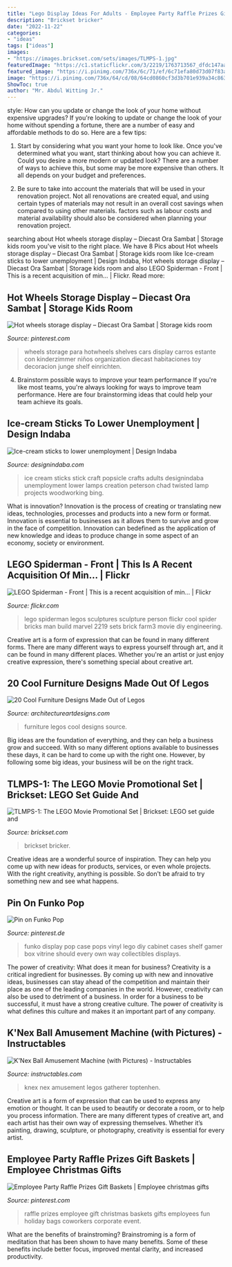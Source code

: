 ```yaml
---
title: "Lego Display Ideas For Adults - Employee Party Raffle Prizes Gift Baskets"
description: "Brickset bricker"
date: "2022-11-22"
categories:
- "ideas"
tags: ["ideas"]
images:
- "https://images.brickset.com/sets/images/TLMPS-1.jpg"
featuredImage: "https://c1.staticflickr.com/3/2219/1763713567_dfdc147aaf_b.jpg"
featured_image: "https://i.pinimg.com/736x/6c/71/ef/6c71efa80d73d07f83a81273266cae01--funko-pop-display-ideas-pop-vinyl-display.jpg"
image: "https://i.pinimg.com/736x/64/cd/08/64cd0860cf3d3b701e939a34c8631f74--raffle-prizes-raffle-ideas.jpg"
ShowToc: true
author: "Mr. Abdul Witting Jr."
---
```



style: How can you update or change the look of your home without expensive upgrades?
If you're looking to update or change the look of your home without spending a fortune, there are a number of easy and affordable methods to do so. Here are a few tips: 
1. Start by considering what you want your home to look like. Once you've determined what you want, start thinking about how you can achieve it. Could you desire a more modern or updated look? There are a number of ways to achieve this, but some may be more expensive than others. It all depends on your budget and preferences. 

2. Be sure to take into account the materials that will be used in your renovation project. Not all renovations are created equal, and using certain types of materials may not result in an overall cost savings when compared to using other materials. factors such as labour costs and material availability should also be considered when planning your renovation project.

	

		
searching about Hot wheels storage display – Diecast Ora Sambat | Storage kids room you've visit to the right place. We have 8 Pics about Hot wheels storage display – Diecast Ora Sambat | Storage kids room like Ice-cream sticks to lower unemployment | Design Indaba, Hot wheels storage display – Diecast Ora Sambat | Storage kids room and also LEGO Spiderman - Front | This is a recent acquisition of min… | Flickr. Read more:
		
    
## Hot Wheels Storage Display – Diecast Ora Sambat | Storage Kids Room

<img loading=lazy src="https://i.pinimg.com/736x/9b/bc/a0/9bbca0a448ca77e35cf3ee0b63be5b4b.jpg" onerror="this.onerror=null;this.src='https://tse4.mm.bing.net/th?id=OIP.BNlqnT3my3KqdmNjT8xVqwHaJ3&amp;pid=15.1';" alt="Hot wheels storage display – Diecast Ora Sambat | Storage kids room">

_Source: pinterest.com_

>wheels storage para hotwheels shelves cars display carros estante con kinderzimmer niños organization diecast habitaciones toy decoracion junge shelf einrichten. 

	

4. Brainstorm possible ways to improve your team performance
If you're like most teams, you're always looking for ways to improve team performance. Here are four brainstorming ideas that could help your team achieve its goals.

    
## Ice-cream Sticks To Lower Unemployment | Design Indaba

<img loading=lazy src="https://www.designindaba.com/sites/default/files/node/news/5199/gallery/chad2_0.jpg" onerror="this.onerror=null;this.src='https://tse1.mm.bing.net/th?id=OIP.qDUq_W7NpIiclPKnjFWl-wHaJ4&amp;pid=15.1';" alt="Ice-cream sticks to lower unemployment | Design Indaba">

_Source: designindaba.com_

>ice cream sticks stick craft popsicle crafts adults designindaba unemployment lower lamps creation peterson chad twisted lamp projects woodworking bing. 

	

What is innovation?
Innovation is the process of creating or translating new ideas, technologies, processes and products into a new form or format. Innovation is essential to businesses as it allows them to survive and grow in the face of competition. Innovation can bedefined as the application of new knowledge and ideas to produce change in some aspect of an economy, society or environment.

    
## LEGO Spiderman - Front | This Is A Recent Acquisition Of Min… | Flickr

<img loading=lazy src="https://c1.staticflickr.com/3/2219/1763713567_dfdc147aaf_b.jpg" onerror="this.onerror=null;this.src='https://tse3.mm.bing.net/th?id=OIP.qHniBtR4R4J676dfAgzWKQHaJ4&amp;pid=15.1';" alt="LEGO Spiderman - Front | This is a recent acquisition of min… | Flickr">

_Source: flickr.com_

>lego spiderman legos sculptures sculpture person flickr cool spider bricks man build marvel 2219 sets brick farm3 movie diy engineering. 

	

Creative art is a form of expression that can be found in many different forms. There are many different ways to express yourself through art, and it can be found in many different places. Whether you're an artist or just enjoy creative expression, there's something special about creative art.

    
## 20 Cool Furniture Designs Made Out Of Legos

<img loading=lazy src="https://www.architectureartdesigns.com/wp-content/uploads/2013/06/720-630x839.jpg" onerror="this.onerror=null;this.src='https://tse4.mm.bing.net/th?id=OIP.7vieqXvyacsBBOJqMzG8NwHaJ3&amp;pid=15.1';" alt="20 Cool Furniture Designs Made Out of Legos">

_Source: architectureartdesigns.com_

>furniture legos cool designs source. 

	

Big ideas are the foundation of everything, and they can help a business grow and succeed. With so many different options available to businesses these days, it can be hard to come up with the right one. However, by following some big ideas, your business will be on the right track.

    
## TLMPS-1: The LEGO Movie Promotional Set | Brickset: LEGO Set Guide And

<img loading=lazy src="https://images.brickset.com/sets/images/TLMPS-1.jpg" onerror="this.onerror=null;this.src='https://tse2.mm.bing.net/th?id=OIP.E4ORsHii28Er3zappQ7A1wHaKY&amp;pid=15.1';" alt="TLMPS-1: The LEGO Movie Promotional Set | Brickset: LEGO set guide and">

_Source: brickset.com_

>brickset bricker. 

	

Creative ideas are a wonderful source of inspiration. They can help you come up with new ideas for products, services, or even whole projects. With the right creativity, anything is possible. So don't be afraid to try something new and see what happens.

    
## Pin On Funko Pop

<img loading=lazy src="https://i.pinimg.com/736x/6c/71/ef/6c71efa80d73d07f83a81273266cae01--funko-pop-display-ideas-pop-vinyl-display.jpg" onerror="this.onerror=null;this.src='https://tse3.mm.bing.net/th?id=OIP.cpUjzRJUAp55PUOMV4ev9QHaJ3&amp;pid=15.1';" alt="Pin on Funko Pop">

_Source: pinterest.de_

>funko display pop case pops vinyl lego diy cabinet cases shelf gamer box vitrine should every own way collectibles displays. 

	

The power of creativity: What does it mean for business?
Creativity is a critical ingredient for businesses. By coming up with new and innovative ideas, businesses can stay ahead of the competition and maintain their place as one of the leading companies in the world. However, creativity can also be used to detriment of a business. In order for a business to be successful, it must have a strong creative culture. The power of creativity is what defines this culture and makes it an important part of any company.

    
## K&#039;Nex Ball Amusement Machine (with Pictures) - Instructables

<img loading=lazy src="https://content.instructables.com/ORIG/FMB/J3DY/GZKGLMCN/FMBJ3DYGZKGLMCN.jpg?frame=1" onerror="this.onerror=null;this.src='https://tse3.mm.bing.net/th?id=OIP.I6SxEwfiQMYWEUjSMJI1iAHaLp&amp;pid=15.1';" alt="K&#039;Nex Ball Amusement Machine (with Pictures) - Instructables">

_Source: instructables.com_

>knex nex amusement legos gatherer toptenhen. 

	

Creative art is a form of expression that can be used to express any emotion or thought. It can be used to beautify or decorate a room, or to help you process information. There are many different types of creative art, and each artist has their own way of expressing themselves. Whether it’s painting, drawing, sculpture, or photography, creativity is essential for every artist.

    
## Employee Party Raffle Prizes Gift Baskets | Employee Christmas Gifts

<img loading=lazy src="https://i.pinimg.com/736x/64/cd/08/64cd0860cf3d3b701e939a34c8631f74--raffle-prizes-raffle-ideas.jpg" onerror="this.onerror=null;this.src='https://tse1.mm.bing.net/th?id=OIP.DR9Nav22GqJh4hKuBU_WlgHaJ3&amp;pid=15.1';" alt="Employee Party Raffle Prizes Gift Baskets | Employee christmas gifts">

_Source: pinterest.com_

>raffle prizes employee gift christmas baskets gifts employees fun holiday bags coworkers corporate event. 

	

What are the benefits of brainstroming?
Brainstroming is a form of meditation that has been shown to have many benefits. Some of these benefits include better focus, improved mental clarity, and increased productivity.

